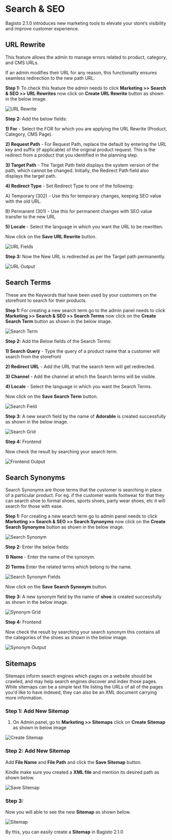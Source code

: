 # Search & SEO

Bagisto 2.1.0 introduces new marketing tools to elevate your store’s visibility and improve customer experience.

## URL Rewrite

This feature allows the admin to manage errors related to product, category, and CMS URLs.

If an admin modifies their URL for any reason, this functionality ensures seamless redirection to the new path URL.

**Step 1:** To check this feature the admin needs to click **Marketing >> Search & SEO >> URL Rewrites** now click on **Create URL Rewrite** button as shown in the below image.

 ![URL Rewrite](../../assets/2.1.0/images/marketing/urlRewrite.png)

**Step 2:** Add the below fields:

**1) For** - Select the FOR for which you are applying the URL Rewrite (Product, Category, CMS Page).

**2) Request Path** - For Request Path, replace the default by entering the URL key and suffix (if applicable) of the original product request. This is the redirect from a product that you identified in the planning step. 

**3) Target Path** - The Target Path field displays the system version of the path, which cannot be changed. Initially, the Redirect Path field also displays the target path.

**4) Redirect Type** - Set Redirect Type to one of the following:

A) Temporary (302) - Use this for temporary changes, keeping SEO value with the old URL.

B) Permanent (301) - Use this for permanent changes with SEO value transfer to the new URL

**5) Locale** - Select the language in which you want the URL to be rewritten.

Now click on the **Save URL Rewrite** button.

 ![URL Fields](../../assets/2.1.0/images/marketing/urlFields.png)

**Step 3:** Now the New URL is redirected as per the Target path permanently.

 ![URL Output](../../assets/2.1.0/images/marketing/urlOutput.png)

## Search Terms

These are the Keywords that have been used by your customers on the storefront to search for their products.

**Step 1:** For creating a new search term go to the admin panel needs to click **Marketing >> Search & SEO >> Search Terms** now click on the **Create Search Term** button as shown in the below image.

 ![Search Term](../../assets/2.1.0/images/marketing/searchTerm.png)

**Step 2:** Add the Below fields of the Search Terms:

**1) Search Query** - Type the query of a product name that a customer will search from the storefront

**2) Redirect URL** - Add the URL that the search term will get redirected.

**3) Channel** - Add the channel at which the Search terms will be visible.

**4) Locale** - Select the language in which you want the Search Terms.

Now click on the **Save Search Term** button.

 ![Search Field](../../assets/2.1.0/images/marketing/searchField.png)

**Step 3:** A new search field by the name of **Adorable** is created successfully as shown in the below image.

 ![Search Grid](../../assets/2.1.0/images/marketing/searchGrids.png)

**Step 4:** Frontend

Now check the result by searching your search term.

 ![Frontend Output](../../assets/2.1.0/images/marketing/frontendOutput.png)

## Search Synonyms

Search Synonyms are those terms that the customer is searching in place of a particular product. For eg. if the customer wants footwear for that they can search shoe to formal shoes, sports shoes, party wear shoes, etc it will search for those with ease. 

**Step 1:** For creating a new search term go to admin panel needs to click **Marketing >> Search & SEO >> Search Synonyms** now click on the **Create Search Synonyms** button as shown in the below image.

 ![Search Synonym](../../assets/2.1.0/images/marketing/searchSynonym.png)

**Step 2:** Enter the below fields:

**1) Name** - Enter the name of the synonym.

**2) Terms** Enter the related terms which belong to the name.

 ![Search Synonym Fields](../../assets/2.1.0/images/marketing/synonymField.png)

Now click on the **Save Search Synonym** button.

**Step 3:** A new synonym field by the name of **shoe** is created successfully as shown in the below image.

 ![Synonym Grid](../../assets/2.1.0/images/marketing/synonymGrid.png)

**Step 4:** Frontend 

Now check the result by searching your search synonym this contains all the categories of the shoes as shown in the below image.

 ![Synonym Output](../../assets/2.1.0/images/marketing/synonymOutput.png)

## Sitemaps

Sitemaps inform search engines which pages on a website should be crawled, and may help search engines discover and index those pages. While sitemaps can be a simple text file listing the URLs of all of the pages you'd like to have indexed, they can also be an XML document carrying more information.

### Step 1: Add New Sitemap

1. On Admin panel, go to **Marketing >> Sitemaps** click on **Create Sitemap** as shown in below image

 ![Create Sitemap](../../assets/2.1.0/images/marketing/createSitemap.png)

### Step 2: Add New Sitemap

Add **File Name** and **File Path** and click the **Save Sitemap** button.

Kindle make sure you created a **XML file** and mention its desired path as shown below.

 ![Save Sitemap](../../assets/2.1.0/images/marketing/saveSitemap.png)

### Step 3: 

Now you will able to see the new **Sitemap** as shown below.

 ![Sitemap](../../assets/2.1.0/images/marketing/sitemapOutput.png)

By this, you can easily create a **Sitemap** in Bagisto 2.1.0